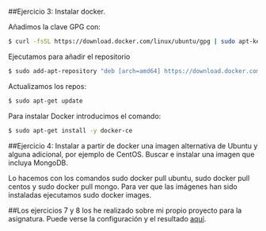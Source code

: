 

##Ejercicio 3: Instalar docker.

Añadimos la clave GPG con:
```sh
$ curl -fsSL https://download.docker.com/linux/ubuntu/gpg | sudo apt-key add -
```

 Ejecutamos para añadir el repositorio
 ```sh
 $ sudo add-apt-repository "deb [arch=amd64] https://download.docker.com/linux/ubuntu $(lsb_release -cs) stable".
```

Actualizamos los repos:
```sh
$ sudo apt-get update
```

Para instalar Docker introducimos el comando:
 ```sh
 $ sudo apt-get install -y docker-ce
 ```

##Ejercicio 4: Instalar a partir de docker una imagen alternativa de Ubuntu y alguna adicional, por ejemplo de CentOS. Buscar e instalar una imagen que incluya MongoDB.

Lo hacemos con los comandos sudo docker pull ubuntu, sudo docker pull centos y sudo docker pull mongo. Para ver que las imágenes han sido instaladas ejecutamos sudo docker images.

##Los ejercicios 7 y 8 los he realizado sobre mi propio proyecto para la asignatura. Puede verse la configuración y el resultado [aquí](https://github.com/JaoChaos/Bot_Telegram/blob/master/README.md).
